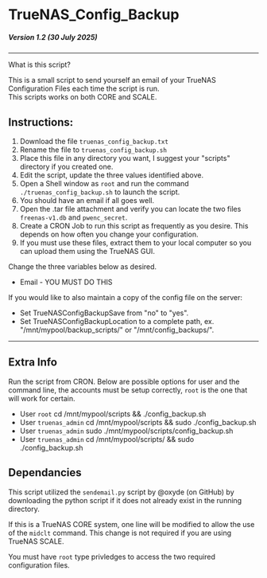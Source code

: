 # TrueNAS_Config_Backup
##### Version 1.2 (30 July 2025)
---
What is this script?<br>

This is a small script to send yourself an email of your TrueNAS Configuration Files each time the script is run.<br>
This scripts works on both CORE and SCALE.

## Instructions:

1. Download the file `truenas_config_backup.txt`<br>
2. Rename the file to `truenas_config_backup.sh`<br>
3. Place this file in any directory you want, I suggest your "scripts" directory if you created one.<br>
4. Edit the script, update the three values identified above.<br>
5. Open a Shell window as `root` and run the command `./truenas_config_backup.sh` to launch the script.<br>
6. You should have an email if all goes well.<br>
7. Open the .tar file attachment and verify you can locate the two files `freenas-v1.db` and `pwenc_secret`.
8. Create a CRON Job to run this script as frequently as you desire.  This depends on how often you change your configuration.<br>
9. If you must use these files, extract them to your local computer so you can upload them using the TrueNAS GUI.<br>

Change the three variables below as desired.   
  * Email - YOU MUST DO THIS

If you would like to also maintain a copy of the config file on the server:   
   * Set TrueNASConfigBackupSave from "no" to "yes".
   * Set TrueNASConfigBackupLocation to a complete path, ex. "/mnt/mypool/backup_scripts/" or "/mnt/config_backups/".

---
## Extra Info

Run the script from CRON.  Below are possible options for user and the command line, the accounts must be setup correctly, `root` is the one that will work for certain.
* User `root`   cd /mnt/mypool/scripts && ./config_backup.sh
* User `truenas_admin`   cd /mnt/mypool/scripts && sudo ./config_backup.sh
* User `truenas_admin`   sudo ./mnt/mypool/scripts/config_backup.sh
* User `truenas_admin`   cd /mnt/mypool/scripts/ && sudo ./config_backup.sh

## Dependancies

This script utilized the `sendemail.py` script by @oxyde (on GitHub) by downloading
the python script if it does not already exist in the running directory.<br>

If this is a TrueNAS CORE system, one line will be modified to allow the use of
the `midclt` command.  This change is not required if you are using TrueNAS SCALE.<br>

You must have `root` type privledges to access the two required configuration files.
